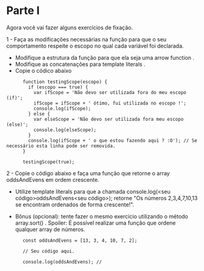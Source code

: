 # Parte I
Agora você vai fazer alguns exercícios de fixação.

1 - Faça as modificações necessárias na função para que o seu comportamento respeite o escopo no qual cada variável foi declarada.

* Modifique a estrutura da função para que ela seja uma arrow function .
* Modifique as concatenações para template literals .
* Copie o códico abaixo
```
      function testingScope(escopo) {
        if (escopo === true) {
          var ifScope = 'Não devo ser utilizada fora do meu escopo (if)';
          ifScope = ifScope + ' ótimo, fui utilizada no escopo !';
          console.log(ifScope);
        } else {
          var elseScope = 'Não devo ser utilizada fora meu escopo (else)';
          console.log(elseScope);
        }
        console.log(ifScope + ' o que estou fazendo aqui ? :O'); // Se necessário esta linha pode ser removida.
      }

      testingScope(true);
```

2 - Copie o código abaixo e faça uma função que retorne o array oddsAndEvens em ordem crescente.

* Utilize template literals para que a chamada console.log(<seu código>oddsAndEvens<seu código>); retorne "Os números 2,3,4,7,10,13 se encontram ordenados de forma crescente!".

* Bônus (opcional): tente fazer o mesmo exercício utilizando o método array.sort() . Spoiler: É possível realizar uma função que ordene qualquer array de números.

```
      const oddsAndEvens = [13, 3, 4, 10, 7, 2];

      // Seu código aqui.

      console.log(oddsAndEvens); //
```
      


    